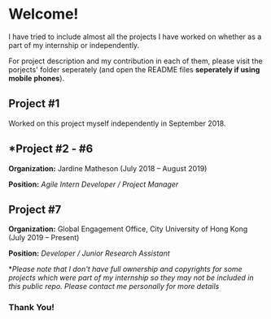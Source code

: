 # Welcome!

I have tried to include almost all the projects I have worked on whether as a part of my internship or independently.

For project description and my contribution in each of them, please visit the porjects' folder seperately (and open the README files **seperately if using mobile phones**).

## Project #1

Worked on this project myself independently in September 2018.

## *Project #2 - #6

**Organization:** Jardine Matheson (July 2018 – August 2019)

**Position:** *Agile Intern Developer / Project Manager*

## Project #7

**Organization:** Global Engagement Office, City University of Hong Kong (July 2019 – Present)

**Position:** *Developer / Junior Research Assistant*

**Please note that I don't have full ownership and copyrights for some projects which were part of my internship so they may not be included in this public repo. Please contact me personally for more details*

### Thank You!

